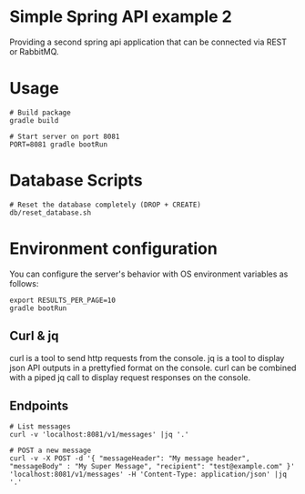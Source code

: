 # Simple Spring API example 2

Providing a second spring api application that can be connected via REST or RabbitMQ.

# Usage

```
# Build package
gradle build

# Start server on port 8081
PORT=8081 gradle bootRun
```

# Database Scripts

```
# Reset the database completely (DROP + CREATE)
db/reset_database.sh
```

# Environment configuration

You can configure the server's behavior with OS environment variables as follows:

```
export RESULTS_PER_PAGE=10
gradle bootRun
```

## Curl & jq

curl is a tool to send http requests from the console.
jq is a tool to display json API outputs in a prettyfied format on the console.
curl can be combined with a piped jq call to display request responses on the console.

## Endpoints

```
# List messages
curl -v 'localhost:8081/v1/messages' |jq '.'

# POST a new message
curl -v -X POST -d '{ "messageHeader": "My message header", "messageBody" : "My Super Message", "recipient": "test@example.com" }' 'localhost:8081/v1/messages' -H 'Content-Type: application/json' |jq '.'

```
